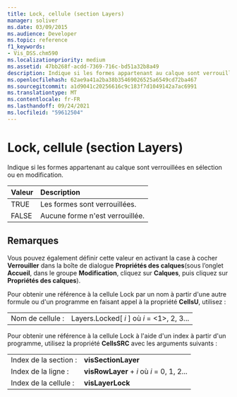 ```yaml
---
title: Lock, cellule (section Layers)
manager: soliver
ms.date: 03/09/2015
ms.audience: Developer
ms.topic: reference
f1_keywords:
- Vis_DSS.chm590
ms.localizationpriority: medium
ms.assetid: 47bb268f-acdd-7369-716c-bd51a32b8a49
description: Indique si les formes appartenant au calque sont verrouillées en sélection ou en modification.
ms.openlocfilehash: 62ae9a41a2ba38b35469026525a6549cd72ba467
ms.sourcegitcommit: a1d9041c20256616c9c183f7d1049142a7ac6991
ms.translationtype: MT
ms.contentlocale: fr-FR
ms.lasthandoff: 09/24/2021
ms.locfileid: "59612504"
---
```

# <a name="lock-cell-layers-section"></a>Lock, cellule (section Layers)

Indique si les formes appartenant au calque sont verrouillées en sélection ou en modification.
  
|**Valeur**|**Description**|
|:-----|:-----|
|TRUE  <br/> |Les formes sont verrouillées.  <br/> |
|FALSE  <br/> |Aucune forme n'est verrouillée.  <br/> |
   
## <a name="remarks"></a>Remarques

Vous pouvez également définir cette valeur en activant la case à cocher **Verrouiller** dans la boîte de dialogue **Propriétés des calques**(sous l’onglet **Accueil**, dans le groupe **Modification**, cliquez sur **Calques**, puis cliquez sur **Propriétés des calques**).
  
Pour obtenir une référence à la cellule Lock par un nom à partir d'une autre formule ou d'un programme en faisant appel à la propriété **CellsU**, utilisez : 
  
|||
|:-----|:-----|
|Nom de cellule :  <br/> |Layers.Locked[ *i*  ] où  *i*  = <1>, 2, 3...  <br/> |
   
Pour obtenir une référence à la cellule Lock à l'aide d'un index à partir d'un programme, utilisez la propriété **CellsSRC** avec les arguments suivants : 
  
|||
|:-----|:-----|
|Index de la section :  <br/> |**visSectionLayer** <br/> |
|Index de la ligne :  <br/> |**visRowLayer**  +   *i* où *i* = 0, 1, 2...  <br/> |
|Index de la cellule :  <br/> |**visLayerLock** <br/> |
   

